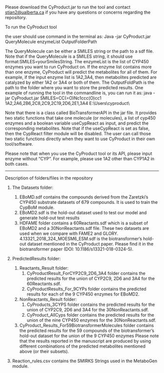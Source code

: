 Please download the CyProduct.jar to run the tool and contact stian2@ualberta.ca if you have any questions or concerns regarding the repository.

To run the CyProduct tool 

the user should use command in the terminal as:
Java -jar CyProduct.jar QueryMolecule enzymeList OutputFolderPath

The QueryMolecule can be either a SMILES string or the path to a sdf file. Note that if the QueryMolecule is a SMILES string, it should use format:SMILES=yourSmilesString.
The enzymeList is the list of CYP450 enzymes you want to run CyProduct on. If the enzyme list contains more than one enzyme, CyProduct will predict the metabolites for all of them. For example, if the input enzyme list is 1A2,3A4, then metabolites predicted are catalyzed by either 1A2 or 3A4 or both of them.
The OutputFoldPath is the path to the folder where you want to store the predicted results.
One example of running the tool in the commandline is, you can run it as:
java -jar CyProduct.jar SMILES=CC(=O)Nc1ccc(O)cc1 1A2,2A6,2B6,2C8,2C9,2C19,2D6,2E1,3A4 E:\Users\cyproduct\

Note that there is a class called BioTransformerAPI in the jar file. It provides two static functions that take one molecule (or molecules), a list of cyp450 enzymes and a boolean variable useCypReact as input, and predict the corresponding metabolites. Note that if the useCypReact is set as false, then the CypReact filter module will be disabled. The user can call those two static functions directly when they want to use CyProduct in their own tool/software.

Please note that when you use the CyProduct tool or its API, please input enzyme without “CYP”. For example, please use 1A2 other than CYP1A2 in both cases.


-------------------------------------------------------------------------------------------------------------------------------------------------------------------------------------------

Description of folders/files in the repository

1. The Datasets folder:

	1. EBoMD.sdf contains the compounds derived from the Zaretzki’s CYP450 substrate datasets of 679 compounds. It is used to train the CypBoM module.
	2. EBoMD2.sdf is the hold-out dataset used to test our model and generate hold-out test results
	3. HDFAME folder contains a 60Reactants.sdf which is a subset of EBoMD2 and a 30NonReactants.sdf file. These two datasets are used when we compare with FAME2 and GLORY.
	4.13321_2018_324_MOESM6_ESM.sdf is the biotransformer’s hold-out dataset mentioned in the CyProduct paper. Please find it in the biotransformer paper (DOI: 10.1186/s13321-018-0324-5).

2. PredictedResults folder:

	1. Reactants_Result folder:
		1. CyProductResult_ForCYP2C9_2D6_3A4 folder contains the predicted results for the union of CYP2C9, 2D6 and 3A4 for the 60Reactants.sdf.
		2. CyProductResults_For_9CYPs folder contains the predicted results for each of the 9 CYP450 enzymes for EBoMD2.
	2. NonReactants_Result folder:
		1. CyProducts_3CYPS  folder contains the predicted results for the union of CYP2C9, 2D6 and 3A4 for the 30NonReactants.sdf.
		2. CyProduct_AllCyps folder contains the predicted results for the union of the nine CYP450 enzymes for the 30NonReactants.sdf.
	3. CyProduct_Results_For59BiotransformerMolecules folder contains the predicted results for the 59 compounds of the biotransformer’s hold-out dataset for the union of the 9 CYP450 enzymes
	Please note that the results reported in the manuscript are produced by using different combinations of the predicted metabolites mentioned above (or their subsets).

3. Reaction_rules.csv contains the SMIRKS Strings used in the MetaboGen module.
